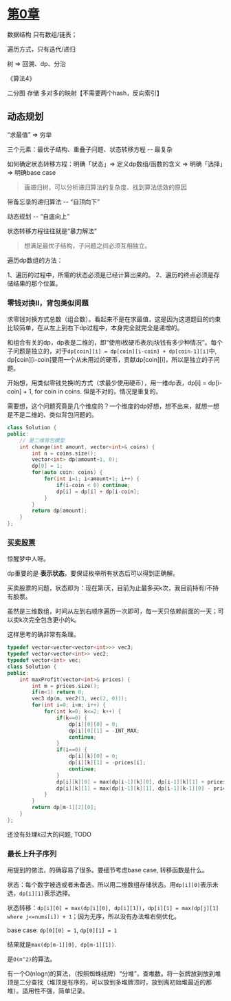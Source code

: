 # [第0章](https://labuladong.gitbook.io/algo/di-ling-zhang-bi-du-xi-lie)

数据结构 只有数组/链表；

遍历方式，只有迭代/递归

树 => 回溯、dp、分治

《算法4》

二分图 存储 多对多的映射【不需要两个hash，反向索引】

## 动态规划

“求最值” => 穷举

三个元素：最优子结构、重叠子问题、状态转移方程 -- 最复杂

如何确定状态转移方程：明确「状态」=> 定义dp数组/函数的含义 => 明确「选择」=> 明确base case

> 画递归树，可以分析递归算法的复杂度、找到算法低效的原因

带备忘录的递归算法 -- “自顶向下”

动态规划 -- “自底向上”

状态转移方程往往就是“暴力解法”

> 想满足最优子结构，子问题之间必须互相独立。

遍历dp数组的方法：

1、遍历的过程中，所需的状态必须是已经计算出来的。
2、遍历的终点必须是存储结果的那个位置。

### 零钱对换II，背包类似问题

求零钱对换方式总数（组合数）。看起来不是在求最值，这是因为这道题目的约束比较简单，在从左上到右下dp过程中，本身完全就完全是递增的。

和组合有关的dp，dp表是二维的，即“使用i枚硬币表示j块钱有多少种情况”。每个子问题是独立的，对于`dp[coin][i] = dp[coin][i-coin] + dp[coin-1][i]`中, dp[coin][i-coin]要用一个从未用过的硬币，贡献dp[coin][i]，所以是独立的子问题。

开始想，用类似零钱兑换I的方式（求最少使用硬币），用一维dp表，dp[i] = dp[i-coin] + 1, for coin in coins. 但是不对的，情况是重复的。

需要想，这个问题究竟是几个维度的？一个维度的dp好想，想不出来，就想一想是不是二维的、类似背包问题的。

```c++
class Solution {
public:
    // 是二维背包模型
    int change(int amount, vector<int>& coins) {
        int n = coins.size();
        vector<int> dp(amount+1, 0);
        dp[0] = 1;
        for(auto coin: coins) {
            for(int i=1; i<amount+1; i++) {
                if(i-coin < 0) continue;
                dp[i] = dp[i] + dp[i-coin];
            }
        }
        return dp[amount];
    }
};
```

### [买卖股票](https://labuladong.gitbook.io/algo/dong-tai-gui-hua-xi-lie/tuan-mie-gu-piao-wen-ti)

惊醒梦中人呀。

dp重要的是 **表示状态**，要保证枚举所有状态后可以得到正确解。

买卖股票的问题，状态即为：现在第i天，目前为止最多买k次，我目前持有/不持有股票。

虽然是三维数组，时间从左到右顺序遍历一次即可，每一天只依赖前面的一天；可以卖k次完全包含更小的k。

这样思考的确非常有条理。

```c++
typedef vector<vector<vector<int>>> vec3;
typedef vector<vector<int>> vec2;
typedef vector<int> vec;
class Solution {
public:
    int maxProfit(vector<int>& prices) {
        int m = prices.size();
        if(m<1) return 0;
        vec3 dp(m, vec2(3, vec(2, 0)));
        for(int i=0; i<m; i++) {
            for(int k=0; k<=2; k++) {
                if(k==0) {
                    dp[i][0][0] = 0;
                    dp[i][0][1] = -INT_MAX;
                    continue;
                }
                if(i==0) {
                    dp[i][k][0] = 0;
                    dp[i][k][1] = -prices[i];
                    continue;
                }
                dp[i][k][0] = max(dp[i-1][k][0], dp[i-1][k][1] + prices[i]);
                dp[i][k][1] = max(dp[i-1][k][1], dp[i-1][k-1][0] - prices[i]);
            }
        }
        return dp[m-1][2][0];
    }
};
```

还没有处理k过大的问题, TODO

### 最长上升子序列

用提到的做法，的确容易了很多。要细节考虑base case, 转移函数是什么。

状态：每个数字被选或者未备选，所以用二维数组存储状态。用`dp[i][0]`表示未选，`dp[i][1]`表示选择。

状态转移：`dp[i][0] = max(dp[i][0], dp[i][1])`，`dp[i][1] = max(dp[j][1] where j<=nums[i]) + 1`；因为无序，所以没有办法堆右侧优化。

base case: `dp[0][0] = 1`, `dp[0][1] = 1`

结果就是`max(dp[m-1][0], dp[m-1][1])`.

是`O(n^2)`的算法。

有一个O(nlogn)的算法，（按照蜘蛛纸牌）“分堆”，查堆数。将一张牌放到放到堆顶是二分查找（堆顶是有序的，可以放到多堆牌顶时，放到离初始堆最近的那堆）。适用性不强，简单记录。